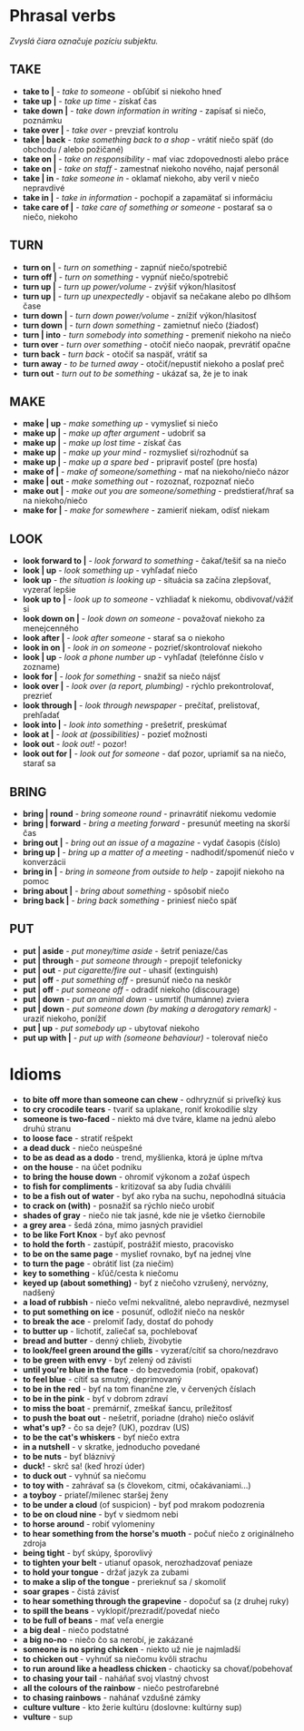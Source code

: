 # Phrasal verbs

_Zvyslá čiara označuje pozíciu subjektu._

## TAKE

- **take to |** - _take to someone_ - obľúbiť si niekoho hneď
- **take up |** - _take up time_ - získať čas
- **take down |** - _take down information in writing_ - zapísať si niečo, poznámku
- **take over |** - _take over_ - prevziať kontrolu
- **take | back** - _take something back to a shop_ - vrátiť niečo späť (do obchodu / alebo požičané)
- **take on |** - _take on responsibility_ - mať viac zdopovednosti alebo práce
- **take on |** - _take on staff_ - zamestnať niekoho nového, najať personál
- **take | in** - _take someone in_ - oklamať niekoho, aby veril v niečo nepravdivé
- **take in |** - _take in information_ - pochopiť a zapamätať si informáciu
- **take care of |** - _take care of something or someone_ - postarať sa o niečo, niekoho

## TURN

- **turn on |** - _turn on something_ - zapnúť niečo/spotrebič
- **turn off |** - _turn on something_ - vypnúť niečo/spotrebič
- **turn up |** - _turn up power/volume_ - zvýšiť výkon/hlasitosť
- **turn up |** - _turn up unexpectedly_ - objaviť sa nečakane alebo po dlhšom čase
- **turn down |** - _turn down power/volume_ - znížiť výkon/hlasitosť
- **turn down |** - _turn down something_ - zamietnuť niečo (žiadosť)
- **turn | into** - _turn somebody into something_ - premeniť niekoho na niečo
- **turn over** - _turn over something_ - otočiť niečo naopak, prevrátiť opačne
- **turn back** - _turn back_ - otočiť sa naspäť, vrátiť sa
- **turn away** - _to be turned away_ - otočiť/nepustiť niekoho a poslať preč
- **turn out** - _turn out to be something_ - ukázať sa, že je to inak

## MAKE

- **make | up** - _make something up_ - vymyslieť si niečo
- **make up |** - _make up after argument_ - udobriť sa
- **make up |** - _make up lost time_ - získať čas
- **make up |** - _make up your mind_ - rozmyslieť si/rozhodnúť sa
- **make up |** - _make up a spare bed_ - pripraviť posteľ (pre hosťa)
- **make of |** - _make of someone/something_ - mať na niekoho/niečo názor
- **make | out** - _make something out_ - rozoznať, rozpoznať niečo
- **make out |** - _make out you are someone/something_ - predstierať/hrať sa na niekoho/niečo
- **make for |** - _make for somewhere_ - zamieriť niekam, odísť niekam

## LOOK

- **look forward to |** - _look forward to something_ - čakať/tešiť sa na niečo
- **look | up** - _look something up_ - vyhľadať niečo
- **look up** - _the situation is looking up_ - situácia sa začína zlepšovať, vyzerať lepšie
- **look up to |** - _look up to someone_ - vzhliadať k niekomu, obdivovať/vážiť si
- **look down on |** - _look down on someone_ - považovať niekoho za menejcenného
- **look after |** - _look after someone_ - starať sa o niekoho
- **look in on |** - _look in on someone_ - pozrieť/skontrolovať niekoho
- **look | up** - _look a phone number up_ - vyhľadať (telefónne číslo v zozname)
- **look for |** - _look for something_ - snažiť sa niečo nájsť
- **look over |** - _look over (a report, plumbing)_ - rýchlo prekontrolovať, prezrieť
- **look through |** - _look through newspaper_ - prečítať, prelistovať, prehľadať
- **look into |** - _look into something_ - prešetriť, preskúmať
- **look at |** - _look at (possibilities)_ - pozieť možnosti
- **look out** - _look out!_ - pozor!
- **look out for |** - _look out for someone_ - dať pozor, upriamiť sa na niečo, starať sa

## BRING

- **bring | round** - _bring someone round_ - prinavrátiť niekomu vedomie
- **bring | forward** - _bring a meeting forward_ - presunúť meeting na skorší čas
- **bring out |** - _bring out an issue of a magazine_ - vydať časopis (číslo)
- **bring up |** - _bring up a matter of a meeting_ - nadhodiť/spomenúť niečo v konverzácii
- **bring in |** - _bring in someone from outside to help_ - zapojiť niekoho na pomoc
- **bring about |** - _bring about something_ - spôsobiť niečo
- **bring back |** - _bring back something_ - priniesť niečo späť

## PUT

- **put | aside** - _put money/time aside_ - šetriť peniaze/čas
- **put | through** - _put someone through_ - prepojiť telefonicky
- **put | out** - _put cigarette/fire out_ - uhasiť (extinguish)
- **put | off** - _put something off_ - presunúť niečo na neskôr
- **put | off** - _put someone off_ - odradiť niekoho (discourage)
- **put | down** - _put an animal down_ - usmrtiť (humánne) zviera
- **put | down** - _put someone down (by making a derogatory remark)_ - uraziť niekoho, ponížiť
- **put | up** - _put somebody up_ - ubytovať niekoho
- **put up with |** - _put up with (someone behaviour)_ - tolerovať niečo

# Idioms

- **to bite off more than someone can chew** - odhryznúť si priveľký kus
- **to cry crocodile tears** - tvariť sa uplakane, roniť krokodílie slzy
- **someone is two-faced** - niekto má dve tváre, klame na jednú alebo druhú stranu
- **to loose face** - stratiť rešpekt
- **a dead duck** - niečo neúspešné
- **to be as dead as a dodo** - trend, myšlienka, ktorá je úplne mŕtva
- **on the house** - na účet podniku
- **to bring the house down** - ohromiť výkonom a zožať úspech
- **to fish for compliments** - kritizovať sa aby ľudia chválili
- **to be a fish out of water** - byť ako ryba na suchu, nepohodlná situácia
- **to crack on (with)** - posnažiť sa rýchlo niečo urobiť
- **shades of gray** - niečo nie tak jasné, kde nie je všetko čiernobile
- **a grey area** - šedá zóna, mimo jasných pravidiel
- **to be like Fort Knox** - byť ako pevnosť
- **to hold the forth** - zastúpiť, postrážiť miesto, pracovisko
- **to be on the same page** - myslieť rovnako, byť na jednej vlne
- **to turn the page** - obrátiť list (za niečim)
- **key to something** - kľúč/cesta k niečomu
- **keyed up (about something)** - byť z niečoho vzrušený, nervózny, nadšený
- **a load of rubbish** - niečo veľmi nekvalitné, alebo nepravdivé, nezmysel
- **to put something on ice** - posunúť, odložiť niečo na neskôr
- **to break the ace** - prelomiť ľady, dostať do pohody
- **to butter up** - lichotiť, zaliečať sa, pochlebovať
- **bread and butter** - denný chlieb, živobytie
- **to look/feel green around the gills** - vyzerať/cítiť sa choro/nezdravo
- **to be green with envy** - byť zelený od závisti
- **until you're blue in the face** - do bezvedomia (robiť, opakovať)
- **to feel blue** - cítiť sa smutný, deprimovaný
- **to be in the red** - byť na tom finančne zle, v červených číslach
- **to be in the pink** - byť v dobrom zdraví
- **to miss the boat** - premárniť, zmeškať šancu, príležitosť
- **to push the boat out** - nešetriť, poriadne (draho) niečo osláviť
- **what's up?** - čo sa deje? (UK), pozdrav (US)
- **to be the cat's whiskers** - byť niečo extra
- **in a nutshell** - v skratke, jednoducho povedané
- **to be nuts** - byť bláznivý
- **duck!** - skrč sa! (keď hrozí úder)
- **to duck out** - vyhnúť sa niečomu
- **to toy with** - zahrávať sa (s človekom, citmi, očakávaniami...)
- **a toyboy** - priateľ/milenec staršej ženy
- **to be under a cloud** (of suspicion) - byť pod mrakom podozrenia
- **to be on cloud nine** - byť v siedmom nebi
- **to horse around** - robiť vylomeniny
- **to hear something from the horse's muoth** - počuť niečo z originálneho zdroja
- **being tight** - byť skúpy, šporovlivý
- **to tighten your belt** - utianuť opasok, nerozhadzovať peniaze
- **to hold your tongue** - držať jazyk za zubami
- **to make a slip of the tongue** - prerieknuť sa / skomoliť
- **soar grapes** - čistá závisť
- **to hear something through the grapevine** - dopočuť sa (z druhej ruky)
- **to spill the beans** - vyklopiť/prezradiť/povedať niečo
- **to be full of beans** - mať veľa energie
- **a big deal** - niečo podstatné
- **a big no-no** - niečo čo sa nerobí, je zakázané
- **someone is no spring chicken** - niekto už nie je najmladší
- **to chicken out** - vyhnúť sa niečomu kvôli strachu
- **to run around like a headless chicken** - chaoticky sa chovať/pobehovať
- **to chasing your tail** - naháňať svoj vlastný chvost
- **all the colours of the rainbow** - niečo pestrofarebné
- **to chasing rainbows** - nahánať vzdušné zámky
- **culture vulture** - kto žerie kultúru (doslovne: kultúrny sup)
- **vulture** - sup
